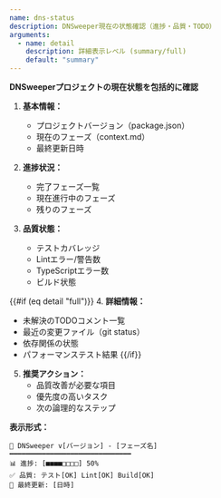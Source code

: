 ```yaml
---
name: dns-status
description: DNSweeper現在の状態確認（進捗・品質・TODO）
arguments:
  - name: detail
    description: 詳細表示レベル (summary/full)
    default: "summary"
---
```


**DNSweeperプロジェクトの現在状態を包括的に確認**

1. **基本情報：**
   - プロジェクトバージョン（package.json）
   - 現在のフェーズ（context.md）
   - 最終更新日時

2. **進捗状況：**
   - 完了フェーズ一覧
   - 現在進行中のフェーズ
   - 残りのフェーズ

3. **品質状態：**
   - テストカバレッジ
   - Lintエラー/警告数
   - TypeScriptエラー数
   - ビルド状態

{{#if (eq detail "full")}}
4. **詳細情報：**
   - 未解決のTODOコメント一覧
   - 最近の変更ファイル（git status）
   - 依存関係の状態
   - パフォーマンステスト結果
{{/if}}

5. **推奨アクション：**
   - 品質改善が必要な項目
   - 優先度の高いタスク
   - 次の論理的なステップ

**表示形式：**
```
🚀 DNSweeper v[バージョン] - [フェーズ名]
━━━━━━━━━━━━━━━━━━━━━━━━━━━━━━
📊 進捗: [■■■■□□□□] 50%
✅ 品質: テスト[OK] Lint[OK] Build[OK]
📅 最終更新: [日時]
```